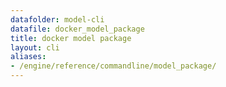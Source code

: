 ```yaml
---
datafolder: model-cli
datafile: docker_model_package
title: docker model package
layout: cli
aliases:
- /engine/reference/commandline/model_package/
---
```


<!--
此页面是根据 Docker 源代码自动生成的。如果您想建议更改此处显示的文本，请在 GitHub 上的源代码仓库中打开一个工单或拉取请求：

https://github.com/docker/model-cli
-->
